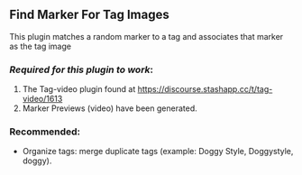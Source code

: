 ## **Find Marker For Tag Images**
This plugin matches a random marker to a tag and associates that marker as the tag image
### **_Required for this plugin to work_**:
1. The Tag-video plugin found at https://discourse.stashapp.cc/t/tag-video/1613
2. Marker Previews (video) have been generated. 

### Recommended:
- Organize tags: merge duplicate tags (example: Doggy Style, Doggystyle, doggy).

